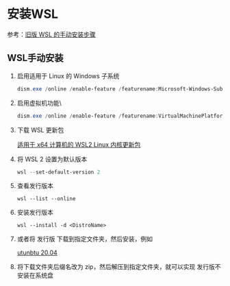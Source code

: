 # 安装WSL

参考：[旧版 WSL 的手动安装步骤](https://docs.microsoft.com/zh-cn/windows/wsl/install-manual)

## WSL手动安装

1. 启用适用于 Linux 的 Windows 子系统

    ``` powershell
    dism.exe /online /enable-feature /featurename:Microsoft-Windows-Subsystem-Linux /all /norestart
    ```

2. 启用虚拟机功能\

    ``` powershell
    dism.exe /online /enable-feature /featurename:VirtualMachinePlatform /all /norestart
    ```

3. 下载 WSL 更新包

   [适用于 x64 计算机的 WSL2 Linux 内核更新包](https://wslstorestorage.blob.core.windows.net/wslblob/wsl_update_x64.msi)

4. 将 WSL 2 设置为默认版本

    ``` powershell
    wsl --set-default-version 2
    ```

5. 查看发行版本

   ``` shell
   wsl --list --online
   ```

6. 安装发行版本

   ``` shell
   wsl --install -d <DistroName>
   ```

7. 或者将 发行版 下载到指定文件夹，然后安装，例如

    [utunbtu 20.04](https://aka.ms/wslubuntu2004)

8. 将下载文件夹后缀名改为 zip，然后解压到指定文件夹，就可以实现 发行版不安装在系统盘
